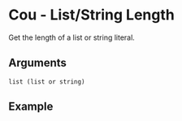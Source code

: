 # Cou - List/String Length

Get the length of a list or string literal.

## Arguments

```list (list or string)```

## Example
<editor :code='`
List Length Example
by Milo Jacobs and John Listings\n
was list lis 1 2 3..
was result cou list..
pri result.
`' 
:code-wordier="`
List Length Example
by Milo Jacobs and John Listings\n
Was list listing 1, 2, and 3?
Was the result the count of the list?
Print the result.
`"
output-method='console'></editor>
